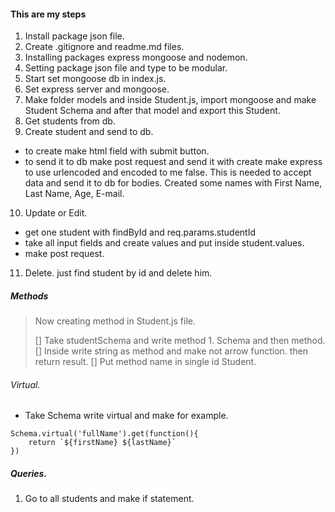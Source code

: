 #### This are my steps

1. Install package json file.
2. Create .gitignore and readme.md files.
3. Installing packages express mongoose and nodemon.
4. Setting package json file and type to be modular.
5. Start set mongoose db in index.js.
6. Set express server and mongoose.
7. Make folder models and inside Student.js, import mongoose and make Student Schema and after that model and export this Student.
8. Get students from db.
9. Create student and send to db.
- to create make html field with submit button.
- to send it to db make post request and send it with create make express to use urlencoded and encoded to me false. This is needed to accept data and send it to db for bodies. Created some names with First Name, Last Name, Age, E-mail.
10. Update or Edit.
 - get one student with findById and req.params.studentId 
 - take all input fields and create values and put inside student.values. 
 - make post request. 

11. Delete.
    just find student by id and delete him. 

##### Methods
> Now creating method in Student.js file. 
> 
> [] Take studentSchema and write method 1. Schema and then method.
> [] Inside write string as method and make not arrow function. then return result. 
> [] Put method name in single id Student.

###### Virtual. 
- Take Schema write virtual and make for example. 
```
Schema.virtual('fullName').get(function(){
    return `${firstName} ${lastName}`
})
```

##### Queries.
1. Go to all students and make if statement. 
